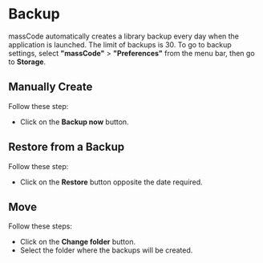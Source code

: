 # Backup

massCode automatically creates a library backup every day when the application is launched. The limit of backups is 30. To go to backup settings, select **"massCode"** > **"Preferences"** from the menu bar, then go to **Storage**.

## Manually Create

Follow these step:

- Click on the **Backup now** button.

## Restore from a Backup

Follow these step:

- Click on the **Restore** button opposite the date required.

## Move

Follow these steps:

- Click on the **Change folder** button.
- Select the folder where the backups will be created.